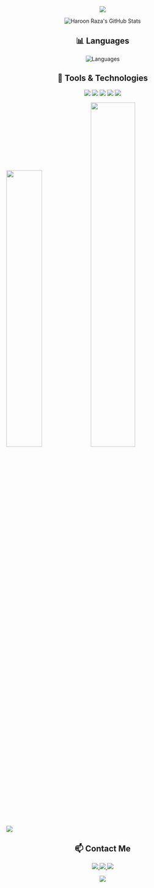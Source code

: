 <p align="center">
  <img src="https://readme-typing-svg.demolab.com/?lines=Electrical%20Engineering%20Student;Circuit%20Design%20and%20Programming;Python%20and%20C++%20Enthusiast;Open-Source%20Contributor;Tech%20and%20Hardware%20Integration;Innovation%20and%20Creativity&font=Fira%20Code&center=true&width=440&height=45&color=00bfae&vCenter=true&pause=1000&size=22" />
</p>

<p align="center">
  <img alt="Haroon Raza's GitHub Stats" src="https://github-readme-stats.vercel.app/api?username=voltvirtuoso&show_icons=true&count_private=true&hide_title=true&hide_border=true&theme=radical" />
</p>

<h2 align="center">📊 Languages</h2>
<p align="center">
  <img src="https://github-readme-stats.vercel.app/api/top-langs/?username=voltvirtuoso&layout=compact&theme=radical" alt="Languages" />
</p>

<h2 align="center">🔧 Tools & Technologies</h2>
<p align="center">
  <img src="https://img.shields.io/badge/Python-14354C?logo=python&logoColor=white" />
  <img src="https://img.shields.io/badge/C%2B%2B-00599C?logo=c%2B%2B&logoColor=white" />
  <img src="https://img.shields.io/badge/C-00599C?logo=c&logoColor=white" />
  <img src="https://img.shields.io/badge/Proteus-0096D6?logo=proteus&logoColor=white" />
  <img src="https://img.shields.io/badge/OrCAD-00A3E0?logo=orcad&logoColor=white" />
</p>

<img width="43%"  src="https://github-readme-streak-stats.herokuapp.com/?user=voltvirtuoso&hide_border=true&theme=tokyonight" /> <img width="48%"  src="https://github-readme-stats.vercel.app/api?username=mikel-brostrom&count_private=true&show_icons=true&include_all_commits=false&hide_border=true&hide_title=true&theme=tokyonight" />

![](https://komarev.com/ghpvc/?username=voltvirtuoso&color=green)

<h2 align="center">📫 Contact Me</h2>
<p align="center">
  <a href="mailto:haroonraza63@gmail.com">
    <img src="https://img.shields.io/badge/Email-D14836?logo=gmail&logoColor=white" />
  </a>
  <a href="https://linkedin.com/in/haroon-raza">
    <img src="https://img.shields.io/badge/LinkedIn-0077B5?logo=linkedin&logoColor=white" />
  </a>
  <a href="https://twitter.com/haroonraza">
    <img src="https://img.shields.io/badge/Twitter-1DA1F2?logo=twitter&logoColor=white" />
  </a>
</p>

<p align="center">
  <a href="https://github.com/voltvirtuoso">
    <img src="https://img.shields.io/github/followers/voltvirtuoso?label=Follow&style=social" />
  </a>
</p>
